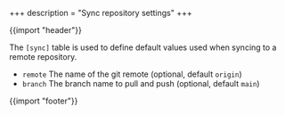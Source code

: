 +++
description = "Sync repository settings"
+++

{{import "header"}}

The `[sync]` table is used to define default values used when syncing to a remote repository.

* `remote` The name of the git remote (optional, default `origin`)
* `branch` The branch name to pull and push (optional, default `main`)

{{import "footer"}}
